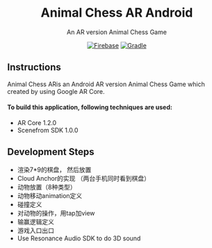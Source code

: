 <div align = "center">
    <h1>Animal Chess AR Android</h1>
    <p>An AR version Animal Chess Game<p>
    <a href="https://firebase.google.com/" target="_blank"><img src="https://img.shields.io/badge/Firebase-Cloud-orange.svg?longCache=true&style=for-the-badge" alt="Firebase"></a>
    <a href="https://gradle.org/" target="_blank"><img src="https://img.shields.io/badge/Gradle-4.4-green.svg?longCache=true&style=for-the-badge" alt="Gradle"></a>
</div>

## Instructions
Animal Chess ARis an Android AR version Animal Chess Game which created by using Google AR Core.
#### To build this application, following techniques are used:  
- AR Core 1.2.0
- Scenefrom SDK 1.0.0

## Development Steps
- 渲染7*9的棋盘， 然后放置
- Cloud Anchor的实现 （两台手机同时看到棋盘）
- 动物放置（8种类型）
- 动物移动animation定义
- 碰撞定义
- 对动物的操作，用tap加view
- 输赢逻辑定义
- 游戏入口出口
- Use Resonance Audio SDK to do 3D sound